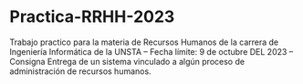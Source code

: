 # Practica-RRHH-2023
Trabajo practico para la materia de Recursos Humanos de la carrera de Ingeniería Informática de la UNSTA – Fecha límite: 9 de octubre DEL 2023 – Consigna Entrega de un sistema vinculado a algún proceso de administración de recursos humanos.
